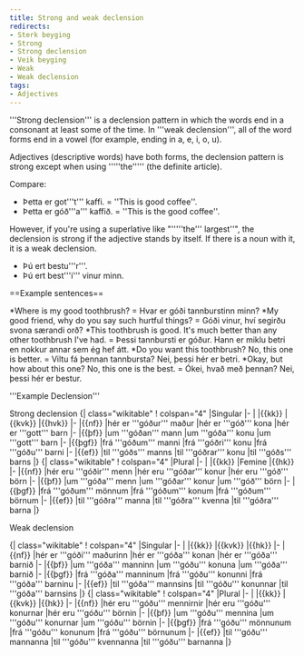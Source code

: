 ```yaml
---
title: Strong and weak declension
redirects:
- Sterk beyging
- Strong
- Strong declension
- Veik beyging
- Weak
- Weak declension
tags:
- Adjectives
---
```


'''Strong declension''' is a declension pattern in which the words end in a consonant at least some of the time. In '''weak declension''', all of the word forms end in a vowel (for example, ending in a, e, i, o, u).

Adjectives (descriptive words) have both forms, the declension pattern is strong except when using '''''the''''' (the definite article).

Compare:

* Þetta er got'''t''' kaffi. = ''This is good coffee''.
* Þetta er góð'''a''' kaffið. = ''This is the good coffee''.

However, if you're using a superlative like "'''''the''' largest''", the declension is strong if the adjective stands by itself. If there is a noun with it, it is a weak declension.

* Þú ert bestu'''r'''.
* Þú ert best'''i''' vinur minn.

==Example sentences==

*Where is my good toothbrush? = Hvar er góði tannburstinn minn?
*My good friend, why do you say such hurtful things? = Góði vinur, hví segirðu svona særandi orð?
*This toothbrush is good. It's much better than any other toothbrush I've had. = Þessi tannbursti er góður. Hann er miklu betri en nokkur annar sem ég hef átt.
*Do you want this toothbrush? No, this one is better. = Viltu fá þennan tannbursta? Nei, þessi hér er betri.
*Okay, but how about this one? No, this one is the best. = Ókei, hvað með þennan? Nei, þessi hér er bestur.

'''Example Declension'''

Strong declension
{| class="wikitable"
! colspan="4" |Singular
|-
|
|{{kk}}
|{{kvk}}
|{{hvk}}
|-
|{{nf}}
|hér er '''góður''' maður
|hér er '''góð''' kona
|hér er '''gott''' barn
|-
|{{þf}}
|um '''góðan''' mann
|um '''góða''' konu
|um '''gott''' barn
|-
|{{þgf}}
|frá '''góðum''' manni
|frá '''góðri''' konu
|frá '''góðu''' barni
|-
|{{ef}}
|til '''góðs''' manns
|til '''góðrar''' konu
|til '''góðs''' barns
|}
{| class="wikitable"
! colspan="4" |Plural
|-
|
|{{kk}}
|Femine
|{{hk}}
|-
|{{nf}}
|hér eru '''góðir''' menn
|hér eru '''góðar''' konur
|hér eru '''góð''' börn
|-
|{{þf}}
|um '''góða''' menn
|um '''góðar''' konur
|um '''góð''' börn
|-
|{{þgf}}
|frá '''góðum''' mönnum
|frá '''góðum''' konum
|frá '''góðum''' börnum
|-
|{{ef}}
|til '''góðra''' manna
|til '''góðra''' kvenna
|til '''góðra''' barna
|}

Weak declension

{| class="wikitable"
! colspan="4" |Singular
|-
|
|{{kk}}
|{{kvk}}
|{{hk}}
|-
|{{nf}}
|hér er '''góði''' maðurinn
|hér er '''góða''' konan
|hér er '''góða''' barnið
|-
|{{þf}}
|um '''góða''' manninn
|um '''góðu''' konuna
|um '''góða''' barnið
|-
|{{þgf}}
|frá '''góða''' manninum
|frá '''góðu''' konunni
|frá '''góða''' barninu
|-
|{{ef}}
|til '''góða''' mannsins
|til '''góðu''' konunnar
|til '''góða''' barnsins
|}
{| class="wikitable"
! colspan="4" |Plural
|-
|
|{{kk}}
|{{kvk}}
|{{hk}}
|-
|{{nf}}
|hér eru '''góðu''' mennirnir
|hér eru '''góðu''' konurnar
|hér eru '''góðu''' börnin
|-
|{{þf}}
|um '''góðu''' mennina
|um '''góðu''' konurnar
|um '''góðu''' börnin
|-
|{{þgf}}
|frá '''góðu''' mönnunum
|frá '''góðu''' konunum
|frá '''góðu''' börnunum
|-
|{{ef}}
|til '''góðu''' mannanna
|til '''góðu''' kvennanna
|til '''góðu''' barnanna
|}
